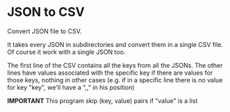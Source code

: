 # JSON to CSV
Convert JSON file to CSV.

It takes every JSON in subdirectories and convert them in a single CSV file. Of course it work with a single JSON too.

The first line of the CSV contains all the keys from all the JSONs. The other lines have values associated with the specific key if there are values for those keys, nothing in other cases (e.g. if in a specific line there is no value for key "key", we'll have a ",," in his position)

**IMPORTANT** This program skip (key, value) pairs if "value" is a list
